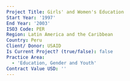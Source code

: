 ```yaml
---
Project Title: Girls' and Women's Education
Start Year: '1997'
End Year: '2003'
ISO3 Code: PER
Region: Latin America and the Caribbean
Country: Peru
Client/ Donor: USAID
Is Current Project? (true/false): false
Practice Area:
  - 'Education, Gender and Youth'
Contract Value USD: ''
---
```

